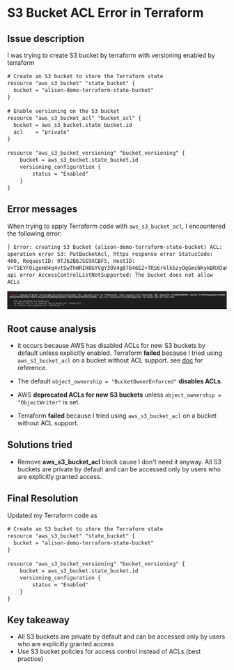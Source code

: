 # S3 Bucket ACL Error in Terraform


## Issue description

I was trying to create S3 bucket by terraform with versioning enabled by terraform
```
# Create an S3 bucket to store the Terraform state
resource "aws_s3_bucket" "state_bucket" {
  bucket = "alison-demo-terraform-state-bucket"
}

# Enable versioning on the S3 bucket
resource "aws_s3_bucket_acl" "bucket_acl" {
  bucket = aws_s3_bucket.state_bucket.id
  acl    = "private"
}

resource "aws_s3_bucket_versioning" "bucket_versioning" {
    bucket = aws_s3_bucket.state_bucket.id
    versioning_configuration {
        status = "Enabled"
    }
}
```

## Error messages
When trying to apply Terraform code with `aws_s3_bucket_acl`, I encountered the following error:
```
│ Error: creating S3 Bucket (alison-demo-terraform-state-bucket) ACL: operation error S3: PutBucketAcl, https response error StatusCode: 400, RequestID: 9TJ62B6JSE9XCBF5, HostID: V+T5EYFOigoHd4q4vtSwThWRIH8GYVgY3OV4g87646E2+TRS6rklkbzyOqGmcNXykBRXOaR/pAKJW72/FeRwIT6UOxuk7HkFXe9sX/GuKH0=, api error AccessControlListNotSupported: The bucket does not allow ACLs
```
![alt text](<issues-002-screenshot.png>)




## Root cause analysis
- it occurs because AWS has disabled ACLs for new S3 buckets by default unless explicitly enabled. Terraform **failed** because I tried using `aws_s3_bucket_acl` on a bucket without ACL support. see [doc](https://docs.aws.amazon.com/AmazonS3/latest/userguide/acl-overview.html) for reference.

- The default `object_ownership = "BucketOwnerEnforced"` **disables ACLs**.
- AWS **deprecated ACLs for new S3 buckets** unless `object_ownership = "ObjectWriter"` is set.
- Terraform **failed** because I tried using `aws_s3_bucket_acl` on a bucket without ACL support.

## Solutions tried
- Remove **aws_s3_bucket_acl** block cause I don't need it anyway. All S3 buckets are private by default and can be accessed only by users who are explicitly granted access.

## Final Resolution

Updated my Terraform code as

```
# Create an S3 bucket to store the Terraform state
resource "aws_s3_bucket" "state_bucket" {
  bucket = "alison-demo-terraform-state-bucket"
}

resource "aws_s3_bucket_versioning" "bucket_versioning" {
    bucket = aws_s3_bucket.state_bucket.id
    versioning_configuration {
        status = "Enabled"
    }
}
```



## Key takeaway
- All S3 buckets are private by default and can be accessed only by users who are explicitly granted access
- Use S3 bucket policies for access control instead of ACLs.(best practice)